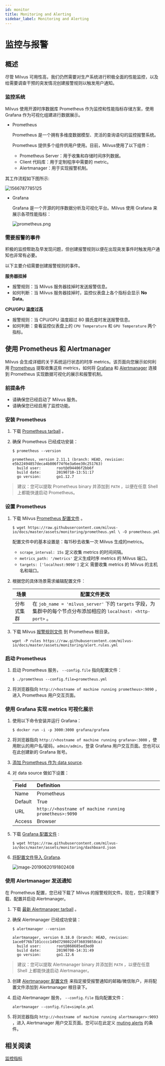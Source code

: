 ```yaml
---
id: monitor
title: Monitoring and Alerting
sidebar_label: Monitoring and Alerting
---
```


# 监控与报警

## 概述

尽管 Milvus 可用性高，我们仍然需要对生产系统进行积极全面的性能监控，以及给需要调查干预的突发情况创建报警规则以触发用户通知。

### 监控系统

Milvus 使用开源时序数据库 Prometheus 作为监控和性能指标存储方案，使用 Grafana 作为可视化组建进行数据展示。

- Prometheus

  Prometheus 是一个拥有多维度数据模型、灵活的查询语句的监控报警系统。

  Prometheus 提供多个组件供用户使用。目前，Milvus使用了以下组件：

  - Prometheus Server：用于收集和存储时间序列数据。
  - Client 代码库：用于定制程序中需要的 metric。
  - Alertmanager：用于实现报警机制。

其工作流程如下图所示:

![1566787785125](../../assets/monitoring/monitoring.png)

- Grafana

  Grafana 是一个开源的时序数据分析及可视化平台。Milvus 使用 Grafana 来展示各项性能指标：

  ![prometheus.png](../../assets/prometheus.png)

### 需要报警的事件

积极的监控帮助及早发现问题，但创建报警规则以便在出现突发事件时触发用户通知也非常有必要。

以下主要介绍需要创建报警规则的事件。

**服务器挂掉**

- 报警规则：当 Milvus 服务器挂掉时发送报警信息。
- 如何判断：当 Milvus 服务器挂掉时，监控仪表盘上各个指标会显示 **No Data**。

**CPU/GPU 温度过高**

- 报警规则：当 CPU/GPU 温度超过 80 摄氏度时发送报警信息。
- 如何判断：查看监控仪表盘上的 `CPU Temperature` 和  `GPU Temperature` 两个指标。

## 使用 Prometheus 和 Alertmanager

Milvus 会生成详细的关于系统运行状态的时序 metrics。该页面向您展示如何利用 [Prometheus](https://prometheus.io/) 提取收集这些 metrics，如何将 [Grafana](https://grafana.com/) 和 [Alertmanager](https://prometheus.io/docs/alerting/alertmanager/) 连接到 Prometheus 实现数据可视化的展示和报警机制。

### 前提条件

- 请确保您已经启动了 Milvus 服务。
- 请确保您已经启用了监控功能。

### 安装 Prometheus

1. 下载 [Prometheus tarball](https://prometheus.io/download/) 。

2. 确保 Prometheus 已经成功安装：

   ```shell
   $ prometheus --version
   ```

   ```shell
   prometheus, version 2.11.1 (branch: HEAD, revision: e5b22494857deca4b806f74f6e3a6ee30c251763)
     build user:       root@d94406f2bb6f
     build date:       20190710-13:51:17
     go version:       go1.12.7
   ```

> 建议：您可以提取 Prometheus binary 并添加到 `PATH` ，以便在任意 Shell 上都能快速启动 Prometheus。

### 设置 Prometheus

1. 下载 Milvus [Prometheus 配置文件](../assets/monitoring/prometheus.yml) 。

   ```shell
   $ wget https://raw.githubusercontent.com/milvus-io/docs/master/assets/monitoring/prometheus.yml \ -O prometheus.yml
   ```

   配置文件中的基本设置是：每15秒去收集一次 Milvus 生成的metrics。 

   - `scrape_interval: 15s` 定义收集 metrics 的时间间隔。
   - `metrics_path: '/metrics'` 定义生成时序 metrics 的 Milvus 端口。
   - `targets: ['localhost:9090']` 定义 需要收集 metrics 的 Milvus 的主机名和端口。

2. 根据您的具体场景需求编辑配置文件：

   | 场景       | 配置文件更改                                                 |
   | ---------- | ------------------------------------------------------------ |
   | 分布式集群 | 在 `job_name = 'milvus_server'` 下的 `targets` 字段，为集群中的每个节点分布添加相应的 `localhost: <http-port>` 。 |

3. 下载 Milvus [报警规则文件](assets/monitoring/alert.rules.yml) 到 Prometheus 根目录。

   ```shell
   wget -P rules https://raw.githubusercontent.com/milvus-io/docs/master/assets/monitoring/alert.rules.yml
   ```

### 启动 Prometheus

1. 启动 Prometheus 服务， `--config.file` 指向配置文件：

   ```shell
   $ ./prometheus --config.file=prometheus.yml
   ```

2. 将浏览器指向 `http://<hostname of machine running prometheus>:9090` ，进入 Prometheus 用户交互页面。

### 使用 Grafana 实现 metrics 可视化展示

1. 使用以下命令安装并运行 Grafana：

   ```
   $ docker run -i -p 3000:3000 grafana/grafana
   ```

2. 将浏览器指向 `http://<hostname of machine running grafana>:3000` ，使用默认的用户名/密码，`admin/admin`，登录 Grafana 用户交互页面。您也可以在此创建新的 Grafana 账号。

3. [添加 Prometheus 作为 data source](http://docs.grafana.org/datasources/prometheus/).

4. 对 data source 做如下设置：

   | Field   | Definition                                             |
   | :------ | :----------------------------------------------------- |
   | Name    | Prometheus                                             |
   | Default | True                                                   |
   | URL     | `http://<hostname of machine running prometheus>:9090` |
   | Access  | Browser                                                |

5. 下载 [Grafana 配置文件](assets/monitoring/dashboard.json) :

   ```shell
   $ wget https://raw.githubusercontent.com/milvus-io/docs/master/assets/monitoring/dashboard.json
   ```

6. [将配置文件导入 Grafana](http://docs.grafana.org/reference/export_import/#importing-a-dashboard).

   ![image-20190620191802408](https://www.milvus.io/docs/assets/importjson.png)

### 使用 Alertmanager 发送通知

在 Prometheus 配置，您已经下载了 Milvus 的报警规则文件。现在，您只需要下载、配置并启动 Alertmanager。

1. 下载 [最新 Alertmanager tarball](https://prometheus.io/download/#alertmanager) 。

2. 确保 Alertmanager 已经成功安装：

   ```shell
   $ alertmanager --version
   ```

   ```shell
   alertmanager, version 0.18.0 (branch: HEAD, revision: 1ace0f76b7101cccc149d7298022df36039858ca)
     build user:       root@868685ed3ed0
     build date:       20190708-14:31:49
     go version:       go1.12.6
   ```

> 建议：您可以提取 Alertmanager binary 并添加到 `PATH` ，以便在任意 Shell 上都能快速启动 Alertmanager。

3. 创建 [Alertmanager 配置文件](https://prometheus.io/docs/alerting/configuration/) 来指定接受报警通知的邮箱/微信账户，并将配置文件添加到 Alertmanager 根目录下。

4. 启动 Alertmanager 服务， `--config.file` 指向配置文件：

   ```shell
   alertmanager --config.file=simple.yml
   ```

5. 将浏览器指向 `http://<hostname of machine running alertmanager>:9093` ，进入 Alertmanager 用户交互页面。您可以在此定义 [muting alerts](https://prometheus.io/docs/alerting/alertmanager/#silences) 的条件。

## 相关阅读

[监控指标](../reference/monitoring_metrics.md)
